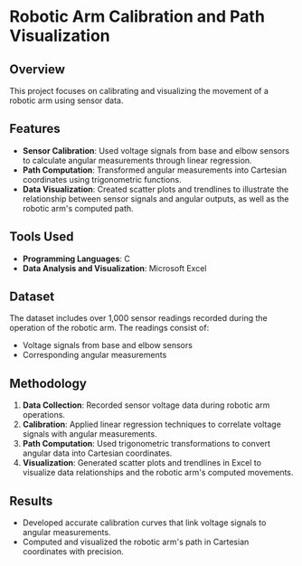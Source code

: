 # Robotic Arm Calibration and Path Visualization

## Overview
This project focuses on calibrating and visualizing the movement of a robotic arm using sensor data.

## Features
- **Sensor Calibration**: Used voltage signals from base and elbow sensors to calculate angular measurements through linear regression.
- **Path Computation**: Transformed angular measurements into Cartesian coordinates using trigonometric functions.
- **Data Visualization**: Created scatter plots and trendlines to illustrate the relationship between sensor signals and angular outputs, as well as the robotic arm's computed path.

## Tools Used
- **Programming Languages**: C
- **Data Analysis and Visualization**: Microsoft Excel

## Dataset
The dataset includes over 1,000 sensor readings recorded during the operation of the robotic arm. The readings consist of:
- Voltage signals from base and elbow sensors
- Corresponding angular measurements

## Methodology
1. **Data Collection**: Recorded sensor voltage data during robotic arm operations.
2. **Calibration**: Applied linear regression techniques to correlate voltage signals with angular measurements.
3. **Path Computation**: Used trigonometric transformations to convert angular data into Cartesian coordinates.
4. **Visualization**: Generated scatter plots and trendlines in Excel to visualize data relationships and the robotic arm's computed movements.

## Results
- Developed accurate calibration curves that link voltage signals to angular measurements.
- Computed and visualized the robotic arm's path in Cartesian coordinates with precision.
